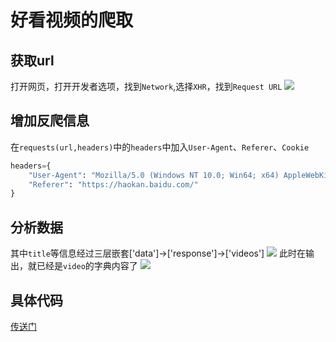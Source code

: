 # 好看视频的爬取
## 获取url
打开网页，打开开发者选项，找到`Network`,选择`XHR`，找到`Request URL`
![](https://gitee.com/koyangyang/pictures/raw/master/20200820111454.png)
## 增加反爬信息
在`requests(url,headers)`中的`headers`中加入`User-Agent`、`Referer`、`Cookie`
```python
headers={
	"User-Agent": "Mozilla/5.0 (Windows NT 10.0; Win64; x64) AppleWebKit/537.36 (KHTML, like Gecko) Chrome/84.0.4147.89 Safari/537.36",
	"Referer": "https://haokan.baidu.com/"
}
```
## 分析数据
其中`title`等信息经过三层嵌套['data']->['response']->['videos']
![](https://gitee.com/koyangyang/pictures/raw/master/20200820112127.png)
此时在输出，就已经是`video`的字典内容了
![](https://gitee.com/koyangyang/pictures/raw/master/20200820112332.png)

## 具体代码
[传送门](https://github.com/koyangyang/PrivateNotebook/blob/master/Python/Hotvideo.py)